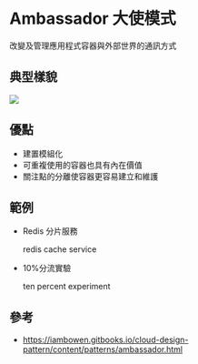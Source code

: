 # Ambassador 大使模式
改變及管理應用程式容器與外部世界的通訊方式

## 典型樣貌
![](https://docs.microsoft.com/en-us/azure/architecture/patterns/_images/ambassador.png)

## 優點
* 建置模組化
* 可重複使用的容器也具有內在價值
* 關注點的分離使容器更容易建立和維護

## 範例
* Redis 分片服務
    
    redis cache service
    
* 10%分流實驗

    ten percent experiment

## 參考
* https://iambowen.gitbooks.io/cloud-design-pattern/content/patterns/ambassador.html